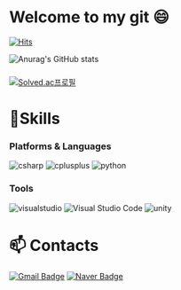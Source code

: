 # Welcome to my git 😄

[![Hits](https://hits.seeyoufarm.com/api/count/incr/badge.svg?url=https%3A%2F%2Fgithub.com%2Floftdoggy&count_bg=%23E8D9FF&title_bg=%23FFD9EC&icon=&icon_color=%23FAE0D4&title=hits&edge_flat=false)](https://hits.seeyoufarm.com)

![Anurag's GitHub stats](https://github-readme-stats.vercel.app/api?username=Attic-Yellow&show_icons=true&theme=dracula)
###
###
[![Solved.ac프로필](http://mazassumnida.wtf/api/v2/generate_badge?boj=ziou000)](https://solved.ac/ziou000)

# 💪Skills

### Platforms & Languages
![csharp](https://img.shields.io/badge/c%20sharp-512BD4.svg?&style=for-the-badge&logo=csharp&logoColor=white)
![cplusplus](https://img.shields.io/badge/c%20++-00599C.svg?&style=for-the-badge&logo=cplusplus&logoColor=white)
![python](https://img.shields.io/badge/python-3776AB.svg?&style=for-the-badge&logo=python&logoColor=white)

### Tools
![visualstudio](https://img.shields.io/badge/visual%20studio-5C2D91.svg?&style=for-the-badge&logo=visualstudio&logoColor=white)
![Visual Studio Code](https://img.shields.io/badge/Visual%20Studio%20Code-007ACC.svg?&style=for-the-badge&logo=Visual%20Studio%20Code&logoColor=white)
![unity](https://img.shields.io/badge/unity-000000.svg?&style=for-the-badge&logo=unity&logoColor=white)


# 📫 Contacts
[![Gmail Badge](https://img.shields.io/badge/Gmail-d14836?style=flat-square&logo=Gmail&logoColor=white&link=mailto:chtori1202@gmail.com)](mailto:chtori1202@gmail.com)
[![Naver Badge](https://img.shields.io/badge/Naver-03C75A?style=flat-square&logo=Naver&logoColor=white&link=mailto:ziou000@naver.com)](mailto:ziou000@naver.com)
 
<!--
**loftdoggy/loftdoggy** is a ✨ _special_ ✨ repository because its `README.md` (this file) appears on your GitHub profile.

Here are some ideas to get you started:

- 🔭 I’m currently working on ...
- 🌱 I’m currently learning ...
- 👯 I’m looking to collaborate on ...
- 🤔 I’m looking for help with ...
- 💬 Ask me about ...
- 📫 How to reach me: ...
- 😄 Pronouns: ...
- ⚡ Fun fact: ...
-->
